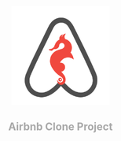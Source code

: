 <p align="center">
  <a href="" rel="noopener">
 <img width=200px height=200px src="https://github.com/Samaybyte/AirBnB_clone/blob/master/HBnB.png" alt="Project logo"></a>
</p>

<h2 align="center" style="color:#A9A9A9">Airbnb Clone Project</h3>

<div align="center">


